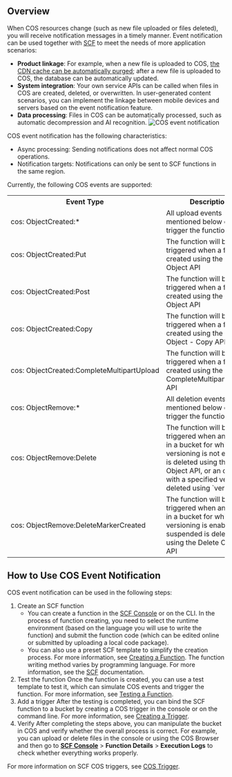 ## Overview

When COS resources change (such as new file uploaded or files deleted), you will receive notification messages in a timely manner. Event notification can be used together with [SCF](https://intl.cloud.tencent.com/product/scf) to meet the needs of more application scenarios:

- **Product linkage**: For example, when a new file is uploaded to COS, [the CDN cache can be automatically purged](https://intl.cloud.tencent.com/document/product/436/30611); after a new file is uploaded to COS, the database can be automatically updated.
- **System integration**: Your own service APIs can be called when files in COS are created, deleted, or overwritten. In user-generated content scenarios, you can implement the linkage between mobile devices and servers based on the event notification feature.
- **Data processing**: Files in COS can be automatically processed, such as automatic decompression and AI recognition.
  ![COS event notification](https://main.qcloudimg.com/raw/4c6a24712462cd5a263f202d21ac18f5.png)

COS event notification has the following characteristics:

- Async processing: Sending notifications does not affect normal COS operations.
- Notification targets: Notifications can only be sent to SCF functions in the same region.

Currently, the following COS events are supported:

<table>
   <tr>
      <th>Event Type</th>
      <th>Description</th>
   </tr>
   <tr>
      <td>cos: ObjectCreated:*</td>
      <td>All upload events mentioned below can trigger the function</td>
   </tr>
   <tr>
      <td>cos: ObjectCreated:Put</td>
      <td>The function will be triggered when a file is created using the Put Object API</td>
   </tr>
   <tr>
      <td>cos: ObjectCreated:Post</td>
      <td>The function will be triggered when a file is created using the Post Object API</td>
   </tr>
   <tr>
      <td>cos: ObjectCreated:Copy</td>
      <td>The function will be triggered when a file is created using the Put Object - Copy API</td>
   </tr>
   <tr>
      <td nowrap="nowrap">cos: ObjectCreated:CompleteMultipartUpload</td>
      <td>The function will be triggered when a file is created using the CompleteMultipartUploadt API</td>
   </tr>
   <tr>
      <td>cos: ObjectRemove:*</td>
      <td>All deletion events mentioned below can trigger the function</td>
   </tr>
   <tr>
      <td>cos: ObjectRemove:Delete</td>
      <td>The function will be triggered when an object in a bucket for which versioning is not enabled is deleted using the Delete Object API, or an object with a specified version is deleted using `versionid`</td>
   </tr>
   <tr>
      <td nowrap="nowrap">cos: ObjectRemove:DeleteMarkerCreated</td>
      <td>The function will be triggered when an object in a bucket for which versioning is enabled or suspended is deleted using the Delete Object API</td>
   </tr>
</table>

## How to Use COS Event Notification

COS event notification can be used in the following steps:

1. Create an SCF function
   - You can create a function in the [SCF Console](https://console.cloud.tencent.com/scf?rid=1) or on the CLI. In the process of function creating, you need to select the runtime environment (based on the language you will use to write the function) and submit the function code (which can be edited online or submitted by uploading a local code package).
   - You can also use a preset SCF template to simplify the creation process. For more information, see [Creating a Function](https://intl.cloud.tencent.com/document/product/583/19806). The function writing method varies by programming language. For more information, see the [SCF](https://intl.cloud.tencent.com/document/product/583/31458) documentation.
2. Test the function
   Once the function is created, you can use a test template to test it, which can simulate COS events and trigger the function. For more information, see [Testing a Function](https://intl.cloud.tencent.com/document/product/583/14572).
3. Add a trigger
   After the testing is completed, you can bind the SCF function to a bucket by creating a COS trigger in the console or on the command line. For more information, see [Creating a Trigger](https://intl.cloud.tencent.com/document/product/583/31441).
4. Verify
   After completing the steps above, you can manipulate the bucket in COS and verify whether the overall process is correct. For example, you can upload or delete files in the console or using the COS Browser and then go to **[SCF Console](https://console.cloud.tencent.com/scf?rid=1)** > **Function Details** > **Execution Logs** to check whether everything works properly.

For more information on SCF COS triggers, see [COS Trigger](https://intl.cloud.tencent.com/document/product/583/9707).
